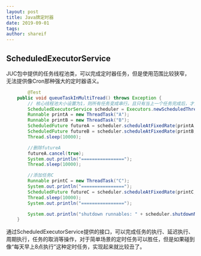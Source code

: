 ```yaml
---
layout: post
title: Java牌定时器
date: 2019-09-01
tags:
author: shareif
---
```


## ScheduledExecutorService

JUC包中提供的任务线程池类，可以完成定时器任务，但是使用范围比较狭窄，无法提供像Cron那种强大的定时器语义。

```java
		@Test
    public void queueTaskInMultiTread() throws Exception {
        // 核心线程池大小设置为1，则所有任务变成串行。且只有当上一个任务完成后，才会进行下一次任务。
        ScheduledExecutorService scheduler = Executors.newScheduledThreadPool(2);
        Runnable printA = new ThreadTask("A");
        Runnable printB = new ThreadTask("B");
        ScheduledFuture futureA = scheduler.scheduleAtFixedRate(printA, 0, 5, TimeUnit.SECONDS);
        ScheduledFuture futureB = scheduler.scheduleAtFixedRate(printB, 0, 5, TimeUnit.SECONDS);
        Thread.sleep(10000);

        //删除futureA
        futureA.cancel(true);
        System.out.println("================");
        Thread.sleep(10000);

        //添加任务C
        Runnable printC = new ThreadTask("C");
        System.out.println("================");
        ScheduledFuture futureC = scheduler.scheduleAtFixedRate(printC, 0, 5, TimeUnit.SECONDS);
        Thread.sleep(10000);
        System.out.println("================");

        System.out.println("shutdown runnables: " + scheduler.shutdownNow());
    }
```

通过ScheduledExecutorService提供的接口，可以完成任务的执行、延迟执行、周期执行，任务的取消等操作，对于简单场景的定时任务可以胜任，但是如果碰到像“每天早上8点执行”这种定时任务，实现起来就比较丑了。